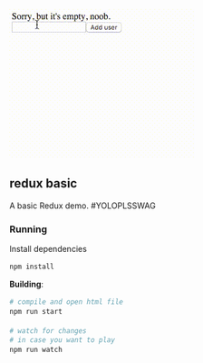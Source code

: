 ![preview](preview.gif)
## redux basic

A basic Redux demo. #YOLOPLSSWAG

### Running
Install dependencies
```bash
npm install
```

**Building**:
```bash
# compile and open html file
npm run start

# watch for changes
# in case you want to play
npm run watch 
```